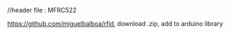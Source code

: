 //header file : MFRC522

https://github.com/miguelbalboa/rfid, download .zip, add to arduino library

